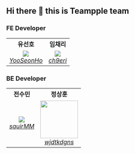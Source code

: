 ## Hi there 👋 this is Teampple team

<!--

**Here are some ideas to get you started:**

🙋‍♀️ A short introduction - what is your organization all about?
🌈 Contribution guidelines - how can the community get involved?
👩‍💻 Useful resources - where can the community find your docs? Is there anything else the community should know?
🍿 Fun facts - what does your team eat for breakfast?
🧙 Remember, you can do mighty things with the power of [Markdown](https://docs.github.com/github/writing-on-github/getting-started-with-writing-and-formatting-on-github/basic-writing-and-formatting-syntax)
-->
<h3>FE Developer</h3>
<table>
   <tr align="center">
      <td>
         <B>유선호</B>
      </td>
      <td>
         <B>임채리</B>
      </td>
   </tr>
   <tr align="center">
      <td>
         <img src="https://github.com/YooSeonHo.png?size=100">
         <br>
         <a href="https://github.com/YooSeonHo">
            <I>YooSeonHo</I>
         </a>
      </td>
      <td>
         <img src="https://github.com/ch9eri.png?size=100">
         <br>
         <a href="https://github.com/ch9eri">
            <I>ch9eri</I>
         </a>
      </td>
   </tr>
</table>


<h3>BE Developer</h3>
<table>
   <tr align="center">
      <td>
         <B>전수민</B>
      </td>
      <td>
         <B>정상훈</B>
      </td>
   </tr>
   <tr align="center">
      <td>
         <img src="https://github.com/squirMM.png?size=100">
         <br>
         <a href="https://github.com/squirMM">
            <I>squirMM</I>
         </a>
      </td>
      <td>
         <img src="https://github.com/wjdtkdgns.png?size=100" width="100">
         <br>
         <a href="https://github.com/wjdtkdgns">
            <I>wjdtkdgns</I>
         </a>
      </td>
   </tr>
</table>
